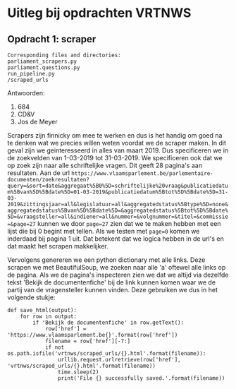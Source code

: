 # Uitleg bij opdrachten VRTNWS

## Opdracht 1: scraper 
```
Corresponding files and directories:
parliament_scrapers.py
parliament.questions.py
run_pipeline.py
/scraped_urls

```

Antwoorden:
1. 684
2. CD&V
3. Jos de Meyer

Scrapers zijn finnicky om mee te werken en dus is het handig om goed na te denken wat we precies willen weten voordat we de scraper maken. In dit geval zijn
we geinteresseerd in alles van maart 2019. Dus specificeren we in de zoekvelden van 1-03-2019 tot 31-03-2019. We specificeren ook dat we op zoek zijn naar
alle schriftelijke vragen. Dit geeft 28 pagina's aan resultaten. Aan de url ```https://www.vlaamsparlement.be/parlementaire-documenten/zoekresultaten?query=&sort=date&aggregaat%5B0%5D=schriftelijke%20vraag&publicatiedatum%5Bvan%5D%5Bdate%5D=01-03-2019&publicatiedatum%5Btot%5D%5Bdate%5D=31-03-2019&zittingsjaar=all&legislatuur=all&aggregatedstatus%5Btype%5D=none&aggregatedstatus%5Bvan%5D%5Bdate%5D=&aggregatedstatus%5Btot%5D%5Bdate%5D=&vraagsteller=all&indiener=all&nummer=&volgnummer=&titel=&commissie=&page=27``` kunnen we door ```page=27``` zien dat we te maken hebben met een lijst die bij 0 begint met tellen. Als we testen met 
```page=0``` komen we inderdaad bij pagina 1 uit. Dat betekent dat we logica hebben in de url's en dat maakt het scrapen makkelijker.

Vervolgens genereren we een python dictionary met alle links. Deze scrapen we met BeautifulSoup, we zoeken naar alle 'a' oftewel alle links op de pagina. Als we de
pagina's inspecteren zien we dat we altijd via dezelfde tekst 'Bekijk de documentenfiche' bij de link kunnen komen waar we de partij van de vragensteller kunnen vinden. Deze gebruiken we dus in het volgende stukje:

```
def save_html(output):
    for row in output:
        if 'Bekijk de documentenfiche' in row.getText():
            row['href'] = 'https://www.vlaamsparlement.be{}'.format(row['href'])
            filename = row['href'][-7:]
            if not os.path.isfile('vrtnws/scraped_urls/{}.html'.format(filename)):
                urllib.request.urlretrieve(row['href'], 'vrtnws/scraped_urls/{}.html'.format(filename))
                time.sleep(2)
                print('File {} successfully saved.'.format(filename))

```

